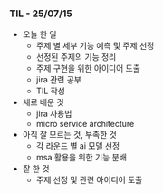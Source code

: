 ### TIL - 25/07/15

* 오늘 한 일
  * 주제 별 세부 기능 예측 및 주제 선정
  * 선정된 주제의 기능 정리
  * 주제 구현을 위한 아이디어 도출
  * jira 관련 공부
  * TIL 작성
* 새로 배운 것
  * jira 사용법
  * micro service architecture
* 아직 잘 모르는 것, 부족한 것
  * 각 라운드 별 ai 모델 선정
  * msa 활용을 위한 기능 분배
* 잘 한 것
  * 주제 선정 및 관련 아이디어 도출
